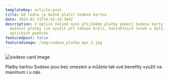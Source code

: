 ```yaml
---
templateKey: article-post
title: Od ledna je možné platit Sodexo kartou
date: 2023-01-31T14:42:19.384Z
description: V Optice Volyně nyní přijímáme platby pomocí Sodexo karty. Tuto
  možnost platby lze využít při nákupu brýlí, kontaktních čoček a dalších
  optických pomůcek.
featuredpost: false
featuredimage: /img/sodexo_platba_mpc_1.jpg
---
```

![sodexo card image](/img/sodexo_platba_mpc_1.jpg)

Platby kartou Sodexo jsou bez omezení a můžete tak své benefity využít na maximum i u nás.